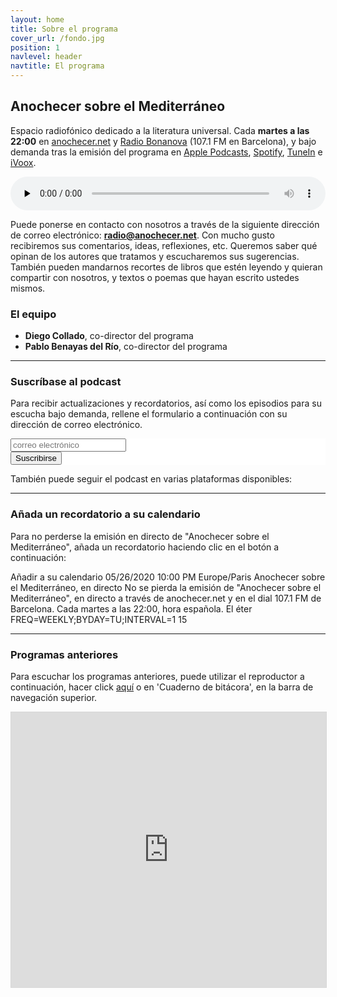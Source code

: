 ```yaml
---
layout: home
title: Sobre el programa
cover_url: /fondo.jpg
position: 1
navlevel: header
navtitle: El programa
---
```

     
## Anochecer sobre el Mediterráneo

Espacio radiofónico dedicado a la literatura universal. Cada **martes a las 22:00** en [anochecer.net](anochecer.net) y [Radio Bonanova](http://radiobonanova.com) (107.1 FM en Barcelona), y bajo demanda tras la emisión del programa en [Apple Podcasts](https://podcasts.apple.com/es/podcast/anochecer-sobre-el-mediterr%C3%A1neo/id1514429925 "Apple Podcasts"), [Spotify](https://open.spotify.com/show/2wNf8pLzuHbjQ68Z1LGxZH?si=O6_qNkpAQGyBPSxxoGIH3Q "Spotify"), [TuneIn](https://tunein.com/podcasts/Arts--Culture-Podcasts/Anochecer-sobre-el-Mediterraneo-p1326875/) e [iVoox](https://www.ivoox.com/podcast-anochecer-sobre-el-mediterraneo_sq_f1883108_1.html "iVoox").

<audio id="audio_1" controls="" preload="none" style="width:100%;padding:0;"><source src="http://radio.diegocollado.net:8000/stream.mp3?type=http&amp;nocache=143" type="audio/mpeg"></audio>

Puede ponerse en contacto con nosotros a través de la siguiente dirección de correo electrónico: **[<i class="icon-mail"></i> radio@anochecer.net](mailto:radio@anochecer.net)**. Con mucho gusto recibiremos sus comentarios, ideas, reflexiones, etc. Queremos saber qué opinan de los autores que tratamos y escucharemos sus sugerencias. También pueden mandarnos recortes de libros que estén leyendo y quieran compartir con nosotros, y textos o poemas que hayan escrito ustedes mismos.

### El equipo
* **Diego Collado**, co-director del programa
* **Pablo Benayas del Río**, co-director del programa


---
### Suscríbase al podcast
Para recibir actualizaciones y recordatorios, así como los episodios para su escucha bajo demanda, rellene el formulario a continuación con su dirección de correo electrónico.

<!-- Begin Mailchimp Signup Form -->
<link href="//cdn-images.mailchimp.com/embedcode/horizontal-slim-10_7.css" rel="stylesheet" type="text/css">
<style type="text/css">
	#mc_embed_signup{background:#fff; clear:left; font:14px Helvetica,Arial,sans-serif; width:100%;}
	/* Add your own Mailchimp form style overrides in your site stylesheet or in this style block.
	   We recommend moving this block and the preceding CSS link to the HEAD of your HTML file. */
</style>
<div id="mc_embed_signup">
<form action="https://anochecer.us18.list-manage.com/subscribe/post?u=5890a72931bf75f4a7a99a770&amp;id=e6680ab2e2" method="post" id="mc-embedded-subscribe-form" name="mc-embedded-subscribe-form" class="validate" target="_blank" novalidate>
    <div id="mc_embed_signup_scroll">
	<input type="email" value="" name="EMAIL" class="email" id="mce-EMAIL" placeholder="correo electrónico" required>
    <!-- real people should not fill this in and expect good things - do not remove this or risk form bot signups-->
    <div style="position: absolute; left: -5000px;" aria-hidden="true"><input type="text" name="b_5890a72931bf75f4a7a99a770_e6680ab2e2" tabindex="-1" value=""></div>
    <div class="clear"><input type="submit" value="Suscribirse" name="subscribe" id="mc-embedded-subscribe" class="button"></div>
    </div>
</form>
</div>

<!--End mc_embed_signup-->

También puede seguir el podcast en varias plataformas disponibles:

<div class="suscripcion" style="text-align:center;margin: auto;width: 50%">
<a class="social-link social-rss" style="border-bottom: none;" href="{{ "https://anochecer.net/index.xml" | relative_url  }}" target="_blank">
<i class="icon-rss"></i>
</a>
<a class="social-link social-twitter" style="border-bottom: none;" href="https://open.spotify.com/show/2wNf8pLzuHbjQ68Z1LGxZH?si=O6_qNkpAQGyBPSxxoGIH3Q">
<i class="icon-spotify"></i>
</a>
<a class="social-link social-twitter" style="border-bottom: none;" href="https://podcasts.apple.com/es/podcast/anochecer-sobre-el-mediterr%C3%A1neo/id1514429925">
<i class="icon-itunes"></i>
</a>
<a class="social-link social-twitter" style="border-bottom: none;" href="https://www.ivoox.com/podcast-anochecer-sobre-el-mediterraneo_sq_f1883108_1.html">
<i class="icon-podcast"></i>
</a>
</div>

---
### Añada un recordatorio a su calendario
Para no perderse la emisión en directo de "Anochecer sobre el Mediterráneo", añada un recordatorio haciendo clic en el botón a continuación:
<div title="Add to Calendar" class="addeventatc">
    Añadir a su calendario
    <span class="start">05/26/2020 10:00 PM</span>
    <span class="timezone">Europe/Paris</span>
    <span class="title">Anochecer sobre el Mediterráneo, en directo</span>
    <span class="description">No se pierda la emisión de "Anochecer sobre el Mediterráneo", en directo a través de anochecer.net y en el dial 107.1 FM de Barcelona. Cada martes a las 22:00, hora española.</span>
    <span class="location">El éter</span>
	<span class="recurring">FREQ=WEEKLY;BYDAY=TU;INTERVAL=1</span>
	<span class="alarm_reminder">15</span>
</div>

---
### Programas anteriores

Para escuchar los programas anteriores, puede utilizar el reproductor a continuación, hacer click [aquí](/bitacora "Cuaderno de bitácora") o en 'Cuaderno de bitácora', en la barra de navegación superior.

<iframe src="https://www.ivoox.com/player_es_podcast_883108_1.html" width="100%" style="border: 1px solid #D7D7D7;" height="440" frameborder="0" allowfullscreen="0" scrolling="no" ></iframe>
